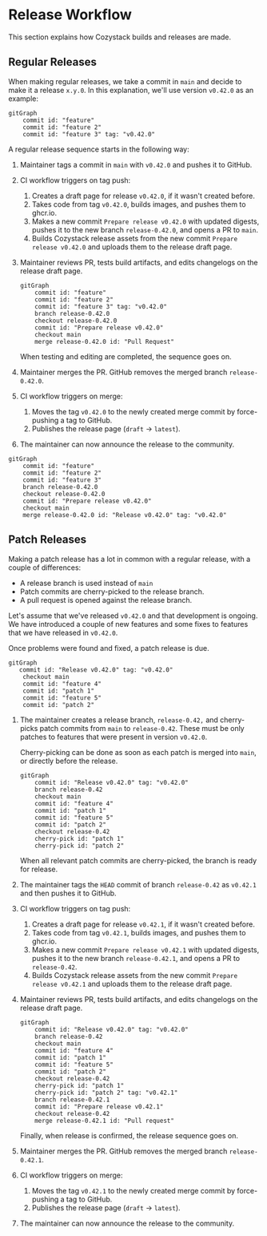 # Release Workflow

This section explains how Cozystack builds and releases are made.

## Regular Releases

When making regular releases, we take a commit in `main` and decide to make it a release `x.y.0`.
In this explanation, we'll use version `v0.42.0` as an example:

```mermaid
gitGraph
    commit id: "feature"
    commit id: "feature 2"
    commit id: "feature 3" tag: "v0.42.0"
```

A regular release sequence starts in the following way:

1. Maintainer tags a commit in `main` with `v0.42.0` and pushes it to GitHub.
2. CI workflow triggers on tag push:
   1. Creates a draft page for release `v0.42.0`, if it wasn't created before.
   2. Takes code from tag `v0.42.0`, builds images, and pushes them to ghcr.io.
   3. Makes a new commit `Prepare release v0.42.0` with updated digests, pushes it to the new branch `release-0.42.0`, and opens a PR to `main`.
   4. Builds Cozystack release assets from the new commit `Prepare release v0.42.0` and uploads them to the release draft page.
3. Maintainer reviews PR, tests build artifacts, and edits changelogs on the release draft page.

   ```mermaid
   gitGraph
       commit id: "feature"
       commit id: "feature 2"
       commit id: "feature 3" tag: "v0.42.0"
       branch release-0.42.0
       checkout release-0.42.0
       commit id: "Prepare release v0.42.0"
       checkout main
       merge release-0.42.0 id: "Pull Request"
   ```

   When testing and editing are completed, the sequence goes on.

4. Maintainer merges the PR. GitHub removes the merged branch `release-0.42.0`.
5. CI workflow triggers on merge:
   1. Moves the tag `v0.42.0` to the newly created merge commit by force-pushing a tag to GitHub.
   2. Publishes the release page (`draft` → `latest`).
6. The maintainer can now announce the release to the community.

```mermaid
gitGraph
    commit id: "feature"
    commit id: "feature 2"
    commit id: "feature 3"
    branch release-0.42.0
    checkout release-0.42.0
    commit id: "Prepare release v0.42.0"
    checkout main
    merge release-0.42.0 id: "Release v0.42.0" tag: "v0.42.0"
```

## Patch Releases

Making a patch release has a lot in common with a regular release, with a couple of differences:

* A release branch is used instead of `main`
* Patch commits are cherry-picked to the release branch.
* A pull request is opened against the release branch.


Let's assume that we've released `v0.42.0` and that development is ongoing.
We have introduced a couple of new features and some fixes to features that we have released 
in `v0.42.0`.

Once problems were found and fixed, a patch release is due.

```mermaid
gitGraph
   commit id: "Release v0.42.0" tag: "v0.42.0"
    checkout main
    commit id: "feature 4"
    commit id: "patch 1"
    commit id: "feature 5"
    commit id: "patch 2"
```


1. The maintainer creates a release branch, `release-0.42,` and cherry-picks patch commits from `main` to `release-0.42`.
   These must be only patches to features that were present in version `v0.42.0`.

   Cherry-picking can be done as soon as each patch is merged into `main`,
   or directly before the release.

   ```mermaid
   gitGraph
       commit id: "Release v0.42.0" tag: "v0.42.0"
       branch release-0.42
       checkout main
       commit id: "feature 4"
       commit id: "patch 1"
       commit id: "feature 5"
       commit id: "patch 2"
       checkout release-0.42
       cherry-pick id: "patch 1"
       cherry-pick id: "patch 2"
   ```

   When all relevant patch commits are cherry-picked, the branch is ready for release.

2. The maintainer tags the `HEAD` commit of branch `release-0.42` as `v0.42.1` and then pushes it to GitHub.
3. CI workflow triggers on tag push:
    1. Creates a draft page for release `v0.42.1`, if it wasn't created before.
    2. Takes code from tag `v0.42.1`, builds images, and pushes them to ghcr.io.
    3. Makes a new commit `Prepare release v0.42.1` with updated digests, pushes it to the new branch `release-0.42.1`, and opens a PR to `release-0.42`.
    4. Builds Cozystack release assets from the new commit `Prepare release v0.42.1` and uploads them to the release draft page.
4. Maintainer reviews PR, tests build artifacts, and edits changelogs on the release draft page.
   
   ```mermaid
   gitGraph
       commit id: "Release v0.42.0" tag: "v0.42.0"
       branch release-0.42
       checkout main
       commit id: "feature 4"
       commit id: "patch 1"
       commit id: "feature 5"
       commit id: "patch 2"
       checkout release-0.42
       cherry-pick id: "patch 1"
       cherry-pick id: "patch 2" tag: "v0.42.1"
       branch release-0.42.1
       commit id: "Prepare release v0.42.1"
       checkout release-0.42
       merge release-0.42.1 id: "Pull request"
   ```

   Finally, when release is confirmed, the release sequence goes on.

5. Maintainer merges the PR. GitHub removes the merged branch `release-0.42.1`.
6. CI workflow triggers on merge:
   1. Moves the tag `v0.42.1` to the newly created merge commit by force-pushing a tag to GitHub.
   2. Publishes the release page (`draft` → `latest`).
7. The maintainer can now announce the release to the community.
